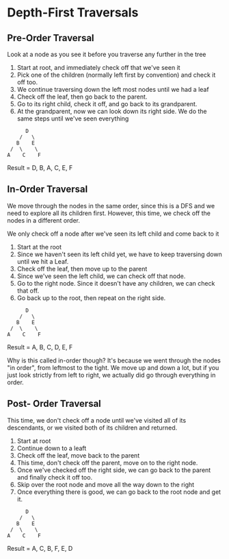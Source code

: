 # Depth-First Traversals

## Pre-Order Traversal 
Look at a node as you see it before you traverse any further in the tree
1. Start at root, and immediately check off that we've seen it
2. Pick one of the children (normally left first by convention) and check it off too.
3. We continue traversing down the left most nodes until we had a leaf
4. Check off the leaf, then go back to the parent.
5. Go to its right child, check it off, and go back to its grandparent.
6. At the grandparent, now we can look down its right side. We do the same steps until we've seen everything

```
      D
    /   \
   B    E
 /  \    \
A    C    F
```

Result = D, B, A, C, E, F


## In-Order Traversal
We move through the nodes in the same order, since this is a DFS and we need to explore all its children first. However, this time, we check off the nodes in a different order.

We only check off a node after we've seen its left child and come back to it
1. Start at the root
2. Since we haven't seen its left child yet, we have to keep traversing down until we hit a Leaf.
3. Check off the leaf, then move up to the parent
4. Since we've seen the left child, we can check off that node.
5. Go to the right node. Since it doesn't have any children, we can check that off.
6. Go back up to the root, then repeat on the right side.

```
      D
    /   \
   B    E
 /  \    \
A    C    F
```
Result = A, B, C, D, E, F


Why is this called in-order though? It's because we went through the nodes "in order", from leftmost to the tight. We move up and down a lot, but if you just look strictly from left to right, we actually did go through everything in order.


## Post- Order Traversal
This time, we don't check off a node until we've visited all of its descendants, or we visited both of its children and returned.
1. Start at root
2. Continue down to a leaft
3. Check off the leaf, move back to the parent
4. This time, don't check off the parent, move on to the right node.
5. Once we've checked off the right side, we can go back to the parent and finally check it off too. 
6. Skip over the root node and move all the way down to the right
7. Once everything there is good, we can go back to the root node and get it.

```
      D
    /   \
   B    E
 /  \    \
A    C    F
```

Result = A, C, B, F, E, D